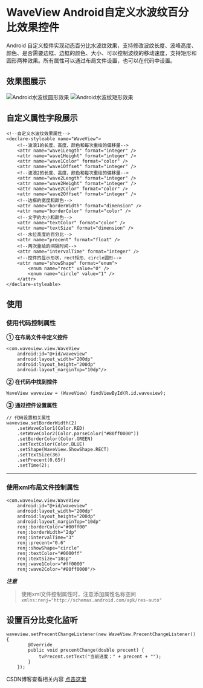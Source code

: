 # WaveView Android自定义水波纹百分比效果控件
Android 自定义控件实现动态百分比水波纹效果，支持修改波纹长度、波峰高度、颜色、是否需要边框、边框的颜色、大小、可以控制波纹的移动速度，支持矩形和圆形两种效果。所有属性可以通过布局文件设置，也可以在代码中设置。

## 效果图展示
![Android水波纹圆形效果](https://github.com/itrenjunhua/WaveView/blob/master/images/circle.gif)             ![Android水波纹矩形效果](https://github.com/itrenjunhua/WaveView/blob/master/images/react.gif)

## 自定义属性字段展示
	<!--自定义水波纹效果属性-->  
    <declare-styleable name="WaveView">  
        <!--波浪1的长度、高度、颜色和每次重绘的偏移量-->  
        <attr name="wave1Length" format="integer" />  
        <attr name="wave1Height" format="integer" />  
        <attr name="wave1Color" format="color" />  
        <attr name="wave1Offset" format="integer" />  
        <!--波浪2的长度、高度、颜色和每次重绘的偏移量-->  
        <attr name="wave2Length" format="integer" />  
        <attr name="wave2Height" format="integer" />  
        <attr name="wave2Color" format="color" />  
        <attr name="wave2Offset" format="integer" />  
        <!--边框的宽度和颜色-->  
        <attr name="borderWidth" format="dimension" />  
        <attr name="borderColor" format="color" />  
        <!--文字的大小和颜色-->  
        <attr name="textColor" format="color" />  
        <attr name="textSize" format="dimension" />  
        <!--水位高度的百分比-->  
        <attr name="precent" format="float" />  
        <!--两次重绘的间隔时间-->  
        <attr name="intervalTime" format="integer" />  
        <!--控件的显示形状，rect矩形、circle圆形-->  
        <attr name="showShape" format="enum">  
            <enum name="rect" value="0" />  
            <enum name="circle" value="1" />  
        </attr>  
    </declare-styleable>

## 使用
### 使用代码控制属性
**① 在布局文件中定义控件**

	<com.waveview.view.WaveView  
	    android:id="@+id/waveview"  
	    android:layout_width="200dp"  
	    android:layout_height="200dp"  
	    android:layout_marginTop="10dp"/>

**② 在代码中找到控件**

	WaveView waveview = (WaveView) findViewById(R.id.waveview);

**③ 通过控件设置属性**

	// 代码设置相关属性  
	waveview.setBorderWidth(2)  
        .setWaveColor1(Color.RED)  
        .setWaveColor2(Color.parseColor("#80ff0000"))  
        .setBorderColor(Color.GREEN)  
        .setTextColor(Color.BLUE)  
        .setShape(WaveView.ShowShape.RECT)  
        .setTextSize(36)  
        .setPrecent(0.65f)  
        .setTime(2);  

---
### 使用xml布局文件控制属性
	<com.waveview.view.WaveView  
        android:id="@+id/waveview"  
        android:layout_width="200dp"  
        android:layout_height="200dp"  
        android:layout_marginTop="10dp"  
        renj:borderColor="#00ff00"  
        renj:borderWidth="2dp"  
        renj:intervalTime="3"  
        renj:precent="0.6"  
        renj:showShape="circle"  
        renj:textColor="#0000ff"  
        renj:textSize="18sp"  
        renj:wave1Color="#ff0000"  
        renj:wave2Color="#80ff0000"/> 

***注意***  
> 使用xml文件控制属性时，注意添加属性名称空间`xmlns:renj="http://schemas.android.com/apk/res-auto"`

## 设置百分比变化监听
	waveview.setPrecentChangeListener(new WaveView.PrecentChangeListener() {  
            @Override  
            public void precentChange(double precent) {  
                tvPrecent.setText("当前进度：" + precent + "");  
            }  
        }); 

CSDN博客查看相关内容 [点击这里](http://blog.csdn.net/itrenj/article/details/53874219 "查看CSDN博客")
